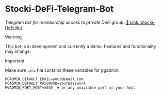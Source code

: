 # Stocki-DeFi-Telegram-Bot

_Telegram bot for membership access to private DeFi group._
[🔗 Link: Stocki-DeFi Bot](https://t.me/StockiDeFi_bot)

> [!WARNING]  
> This bot is in development and currently a demo. Features and functionality may change.

> [!IMPORTANT]
> Make sure `.env` file contains these variables for pgadmin:

```shell
PGADMIN_DEFAULT_EMAIL=your@email.com
PGADMIN_DEFAULT_PASSWORD=yourpassword
PGADMIN_PORT_HOST=5050  # or any available port on your host
```
